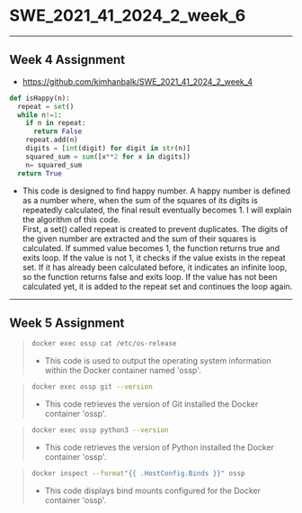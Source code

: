 # SWE_2021_41_2024_2_week_6

---

## Week 4 Assignment

* https://github.com/kimhanbalk/SWE_2021_41_2024_2_week_4

```python
def isHappy(n):
  repeat = set()
  while n!=1:
    if n in repeat:
      return False
    repeat.add(n)
    digits = [int(digit) for digit in str(n)]
    squared_sum = sum([x**2 for x in digits])
    n= squared_sum
  return True
```

* This code is designed to find happy number. A happy number is defined as a number where, when the sum of the squares of its digits is repeatedly calculated, the final result eventually becomes 1. I will explain the algorithm of this code.
\
First, a set() called repeat is created to prevent duplicates. The digits of the given number are extracted and the sum of their squares is calculated. If summed value becomes 1, the function returns true and exits loop. If the value is not 1, it checks if the value exists in the repeat set. If it has already been calculated before, it indicates an infinite loop, so the function returns false and exits loop. If the value has not been calculated yet, it is added to the repeat set and continues the loop again.

---

## Week 5 Assignment
> ```bash
> docker exec ossp cat /etc/os-release
> ```
> * This code is used to output the operating system information within the Docker container named 'ossp'.

> ```bash
> docker exec ossp git --version
> ```
> * This code retrieves the version of Git installed the Docker container 'ossp'.

> ```bash
> docker exec ossp python3 --version
> ```
> * This code retrieves the version of Python installed the Docker container 'ossp'.

> ```bash
> docker inspect --format"{{ .HostConfig.Binds }}" ossp
> ```
> * This code displays bind mounts configured for the Docker container 'ossp'.
